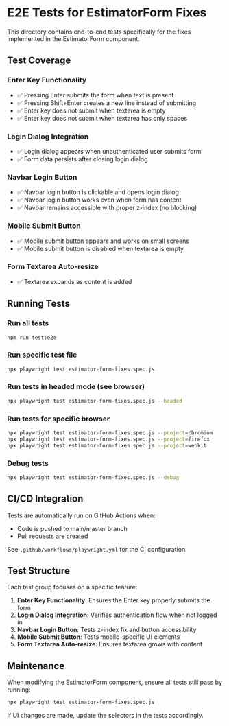 # E2E Tests for EstimatorForm Fixes

This directory contains end-to-end tests specifically for the fixes implemented in the EstimatorForm component.

## Test Coverage

### Enter Key Functionality
- ✅ Pressing Enter submits the form when text is present
- ✅ Pressing Shift+Enter creates a new line instead of submitting
- ✅ Enter key does not submit when textarea is empty
- ✅ Enter key does not submit when textarea has only spaces

### Login Dialog Integration
- ✅ Login dialog appears when unauthenticated user submits form
- ✅ Form data persists after closing login dialog

### Navbar Login Button
- ✅ Navbar login button is clickable and opens login dialog
- ✅ Navbar login button works even when form has content
- ✅ Navbar remains accessible with proper z-index (no blocking)

### Mobile Submit Button
- ✅ Mobile submit button appears and works on small screens
- ✅ Mobile submit button is disabled when textarea is empty

### Form Textarea Auto-resize
- ✅ Textarea expands as content is added

## Running Tests

### Run all tests
```bash
npm run test:e2e
```

### Run specific test file
```bash
npx playwright test estimator-form-fixes.spec.js
```

### Run tests in headed mode (see browser)
```bash
npx playwright test estimator-form-fixes.spec.js --headed
```

### Run tests for specific browser
```bash
npx playwright test estimator-form-fixes.spec.js --project=chromium
npx playwright test estimator-form-fixes.spec.js --project=firefox
npx playwright test estimator-form-fixes.spec.js --project=webkit
```

### Debug tests
```bash
npx playwright test estimator-form-fixes.spec.js --debug
```

## CI/CD Integration

Tests are automatically run on GitHub Actions when:
- Code is pushed to main/master branch
- Pull requests are created

See `.github/workflows/playwright.yml` for the CI configuration.

## Test Structure

Each test group focuses on a specific feature:

1. **Enter Key Functionality**: Ensures the Enter key properly submits the form
2. **Login Dialog Integration**: Verifies authentication flow when not logged in
3. **Navbar Login Button**: Tests z-index fix and button accessibility
4. **Mobile Submit Button**: Tests mobile-specific UI elements
5. **Form Textarea Auto-resize**: Ensures textarea grows with content

## Maintenance

When modifying the EstimatorForm component, ensure all tests still pass by running:
```bash
npx playwright test estimator-form-fixes.spec.js
```

If UI changes are made, update the selectors in the tests accordingly.